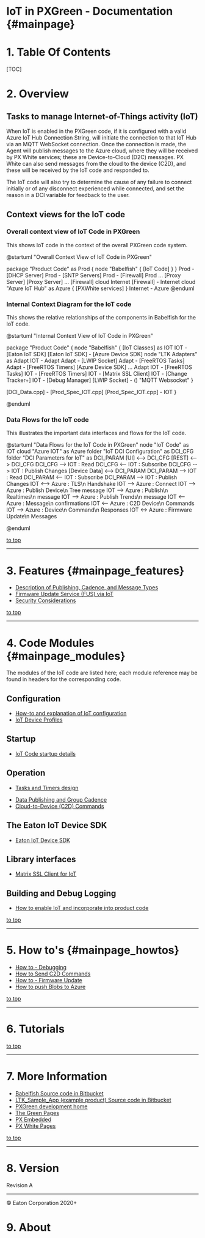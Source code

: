 # IoT in PXGreen  - Documentation {#mainpage}
<!-- This markdown file is the "main page" of the Doxygen output -->

# 1. Table Of Contents
[TOC]



# 2. Overview

## Tasks to manage Internet-of-Things activity (IoT)

When IoT is enabled in the PXGreen code, if it is configured with a valid Azure IoT Hub Connection String, will initiate the
connection to that IoT Hub via an MQTT WebSocket connection.
Once the connection is made, the Agent will publish messages to the Azure cloud,
where they will be received by PX White services; these are Device-to-Cloud (D2C) messages.
PX White can also send messages from the cloud to the device (C2D), and these will be received by the IoT code and responded to.

The IoT code will also try to determine the cause of any
failure to connect initially or of any disconnect experienced while connected,
and set the reason in a DCI variable for feedback to the user.

## Context views for the IoT code

### Overall context view of IoT Code in PXGreen

This shows IoT code in the context of the overall PXGreen code system.

@startuml "Overall Context View of IoT Code in PXGreen"

package "Product Code" as Prod {
    node "Babelfish" {
        [IoT Code]
    }
}
Prod - [DHCP Server]
Prod - [SNTP Servers]
Prod - [Firewall]
Prod ... [Proxy Server]
[Proxy Server] ... [Firewall]
cloud Internet
[Firewall] - Internet
cloud "Azure IoT Hub" as Azure {
    [PXWhite services]
}
Internet - Azure
@enduml

### Internal Context Diagram for the IoT code

 This shows the relative relationships of the components in Babelfish for the 
 IoT code.

@startuml "Internal Context View of IoT Code in PXGreen"

package "Product Code" {
  node "Babelfish" {
    [IoT Classes] as IOT
    IOT - [Eaton IoT SDK]
    [Eaton IoT SDK] - [Azure Device SDK]
    node "LTK Adapters" as Adapt
    IOT - Adapt
    Adapt - [LWIP Socket]
    Adapt - [FreeRTOS Tasks]
    Adapt - [FreeRTOS Timers]
    [Azure Device SDK] ... Adapt
    IOT - [FreeRTOS Tasks]
    IOT - [FreeRTOS Timers]
    IOT - [Matrix SSL Client]
    IOT - [Change Tracker+]
    IOT - [Debug Manager]
    [LWIP Socket] - () "MQTT Websocket"
  }

  [DCI_Data.cpp] - [Prod_Spec_IOT.cpp]
  [Prod_Spec_IOT.cpp] - IOT
}

@enduml

### Data Flows for the IoT code

 This illustrates the important data interfaces and flows for the IoT code.
 
@startuml "Data Flows for the IoT Code in PXGreen"
node "IoT Code" as IOT
cloud "Azure IOT" as Azure
folder "IoT DCI Configuration" as DCI_CFG
folder "DCI Parameters for IoT" as DCI_PARAM
[UI] <--> DCI_CFG
[REST] <--> DCI_CFG
DCI_CFG --> IOT : Read
DCI_CFG <-- IOT : Subscribe
DCI_CFG --> IOT : Publish Changes
[Device Data] <--> DCI_PARAM
DCI_PARAM --> IOT : Read
DCI_PARAM <-- IOT : Subscribe
DCI_PARAM --> IOT : Publish Changes
IOT <--> Azure : TLS\n Handshake
IOT --> Azure : Connect
IOT --> Azure : Publish Device\n Tree message
IOT --> Azure : Publish\n Realtimes\n message
IOT --> Azure : Publish Trends\n message
IOT <-- Azure : Message\n confirmations
IOT <-- Azure : C2D Device\n Commands
IOT --> Azure : Device\n Command\n Responses
IOT <-> Azure : Firmware Update\n Messages

@enduml

[to top](#)
***

# 3. Features {#mainpage_features}

* [Description of Publishing, Cadence, and Message Types](iot_publishing_cadence.md)
* [Firmware Update Service (FUS) via IoT](iot_firmware_update.md)
* [Security Considerations](iot_security.md)


[to top](#)
***

# 4. Code Modules {#mainpage_modules}

 The modules of the IoT code are listed here; each module reference may be found in headers for the corresponding code.
<!-- The lines below are for markdown files that describe their code. The markdown groups begin with "md_" -->

 ## Configuration

* [How-to and explanation of IoT configuration](iot_config.md)
* [IoT Device Profiles](iot_device_profiles.md)


## Startup

* [IoT Code startup details](iot_startup.md)

## Operation

* [Tasks and Timers design](iot_tasks_timers.md)
<!-- * [Device and Channel Data](iot_devices_channels) -->
* [Data Publishing and Group Cadence](iot_publishing_cadence.md)
* [Cloud-to-Device (C2D) Commands](iot_commands.md)


## The Eaton IoT Device SDK

* [Eaton IoT Device SDK](https://bitbucket-prod.tcc.etn.com/projects/IOT/repos/platform_device_sdk_v2/browse/docs/iot_device_sdk.md)


## Library interfaces

* [Matrix SSL Client for IoT](https://bitbucket-prod.tcc.etn.com/projects/LTK/repos/babelfish/browse/Code/ThirdParty/Azure_IOT/Azure_ltk_adapters/explainer_matrixssl_integration.md)
<!-- * [Handlers for DCI data and callbacks](dci_handler) -->

## Building and Debug Logging

* [How to enable IoT and incorporate into product code](iot_enable.md)
<!-- * [Debug Logging](iot_logging) -->


[to top](#)
***

# 5. How to's {#mainpage_howtos}
  * [How to - Debugging](https://confluence-prod.tcc.etn.com/display/LTK/PX+Green+Diagnostics+and+Debugging+Features)
  * [How to Send C2D Commands](how_to_send_c2d_commands.md)
  * [How to - Firmware Update](how_to_do_firmware_update.md)
  * [How to push Blobs to Azure](how_to_push_blobs_to_azure.md)


[to top](#)
***

# 6. Tutorials 

<!-- * [Tutorial to develop ...] (@ref tutorial_TBD) -->


[to top](#)
***

# 7. More Information 

* [Babelfish Source code in Bitbucket](https://bitbucket-prod.tcc.etn.com/projects/LTK/repos/babelfish/browse)
* [LTK_Sample_App (example product) Source code in Bitbucket](https://bitbucket-prod.tcc.etn.com/projects/LTK/repos/ltk_sample_app/browse)
* [PXGreen development home](https://confluence-prod.tcc.etn.com/display/LTK/PX+Green+Development+Home)
* [The Green Pages](https://confluence-prod.tcc.etn.com/display/PXG/Power+Xpert+Green)
* [PX Embedded](https://confluence-prod.tcc.etn.com/display/PXEMBED/Embedded+Software+Center+of+Excellence+Home)
* [PX White Pages](https://confluence-prod.tcc.etn.com/display/UDIP)


[to top](#)
***

# 8. Version
Revision A
***
&copy; Eaton Corporation 2020+

# 9. About
<!-- text here is added by Bamboo script during generation -->
